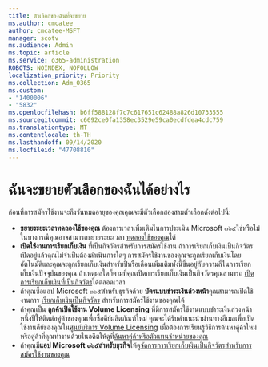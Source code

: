 ```yaml
---
title: ตัวเลือกของฉันที่จะขยาย
ms.author: cmcatee
author: cmcatee-MSFT
manager: scotv
ms.audience: Admin
ms.topic: article
ms.service: o365-administration
ROBOTS: NOINDEX, NOFOLLOW
localization_priority: Priority
ms.collection: Adm_O365
ms.custom:
- "1400006"
- "5832"
ms.openlocfilehash: b6ff588128f7c7c617651c62488a826d10733555
ms.sourcegitcommit: c6692ce0fa1358ec3529e59ca0ecdfdea4cdc759
ms.translationtype: MT
ms.contentlocale: th-TH
ms.lasthandoff: 09/14/2020
ms.locfileid: "47708810"
---
```

# <a name="what-are-my-options-to-extend"></a>ฉันจะขยายตัวเลือกของฉันได้อย่างไร

ก่อนที่การสมัครใช้งานจะถึงวันหมดอายุของคุณคุณจะมีตัวเลือกสองสามตัวเลือกดังต่อไปนี้:

- **ขยายระยะเวลาทดลองใช้ของคุณ**  ต้องการเวลาเพิ่มเติมในการประเมิน Microsoft ๓๖๕ใช่หรือไม่ ในบางกรณีคุณอาจสามารถขยายระยะเวลา  [ทดลองใช้ของคุณ](https://docs.microsoft.com/microsoft-365/commerce/extend-your-trial)ได้  
- **เปิดใช้งานการเรียกเก็บเงิน** ที่เป็นกิจวัตรสำหรับการสมัครใช้งาน ถ้าการเรียกเก็บเงินเป็นกิจวัตรเปิดอยู่แล้วคุณไม่จำเป็นต้องดำเนินการใดๆ การสมัครใช้งานของคุณจะถูกเรียกเก็บเงินโดยอัตโนมัติและคุณจะถูกเรียกเก็บเงินสำหรับปีหรือเดือนเพิ่มเติมทั้งนี้ขึ้นอยู่กับความถี่ในการเรียกเก็บเงินปัจจุบันของคุณ ถ้าเหตุผลใดก็ตามที่คุณเปิดการเรียกเก็บเงินเป็นกิจวัตรคุณสามารถ  [เปิดการเรียกเก็บเงินที่เป็นกิจวัตร](https://docs.microsoft.com/microsoft-365/commerce/subscriptions/renew-your-subscription)ได้ตลอดเวลา
- ถ้าคุณซื้อแอป Microsoft ๓๖๕สำหรับธุรกิจด้วย  **บัตรแบบชำระเงินล่วงหน้า**คุณสามารถเปิดใช้งานการ  [เรียกเก็บเงินเป็นกิจวัตร](https://docs.microsoft.com/microsoft-365/commerce/subscriptions/renew-your-subscription)  สำหรับการสมัครใช้งานของคุณได้
- ถ้าคุณเป็น  **ลูกค้าเปิดใช้งาน Volume Licensing**  ที่มีการสมัครใช้งานแบบชำระเงินล่วงหน้าหนึ่งปีให้ติดต่อคู่ค้าของคุณเพื่อซื้อคีย์ผลิตภัณฑ์ใหม่ คุณจะได้รับคำแนะนำผ่านทางอีเมลเพื่อเปิดใช้งานคีย์ของคุณใน[ศูนย์บริการ Volume Licensing](https://go.microsoft.com/fwlink/p/?LinkID=282016) เมื่อต้องการเรียนรู้วิธีการค้นหาคู่ค้าใหม่หรือคู่ค้าที่คุณทำงานด้วยในอดีตให้ดูที่[ค้นหาคู่ค้าหรือตัวแทนจำหน่ายของคุณ](https://docs.microsoft.com/microsoft-365/admin/manage/find-your-partner-or-reseller)
- ถ้าคุณมี**แอป Microsoft ๓๖๕สำหรับธุรกิจ**ให้ดู[จัดการการเรียกเก็บเงินเป็นกิจวัตรสำหรับการสมัครใช้งานของคุณ](https://docs.microsoft.com/microsoft-365/commerce/subscriptions/renew-your-subscription)
